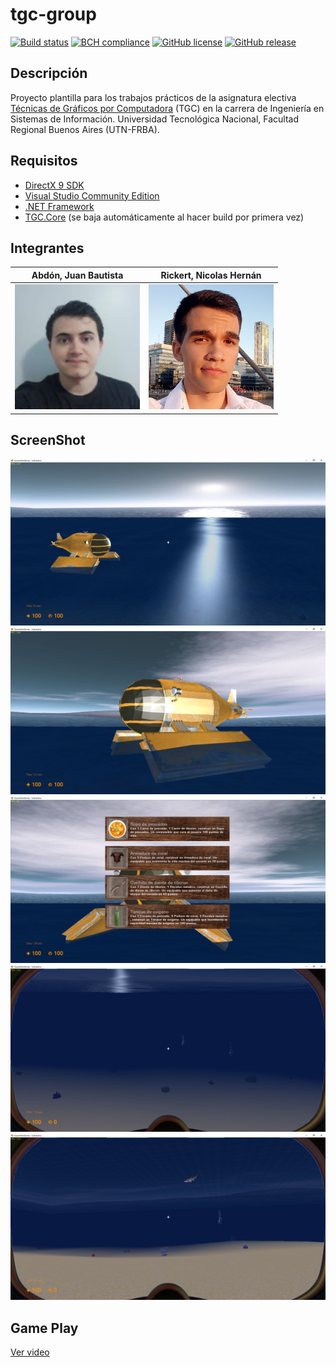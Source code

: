 # tgc-group

[![Build status](https://ci.appveyor.com/api/projects/status/uvyboubq91uhwf3v?svg=true)](https://ci.appveyor.com/project/rejurime/tgc-group)
[![BCH compliance](https://bettercodehub.com/edge/badge/tgc-utn/tgc-group?branch=master)](https://bettercodehub.com/)
[![GitHub license](https://img.shields.io/github/license/tgc-utn/tgc-group.svg)](https://github.com/tgc-utn/tgc-group/blob/master/LICENSE)
[![GitHub release](https://img.shields.io/github/release/tgc-utn/tgc-group.svg)](https://github.com/tgc-utn/tgc-group/releases)

## Descripción

Proyecto plantilla para los trabajos prácticos de la asignatura electiva [Técnicas de Gráficos por Computadora](http://tgc-utn.github.io/) (TGC) en la carrera de Ingeniería en Sistemas de Información. Universidad Tecnológica Nacional, Facultad Regional Buenos Aires (UTN-FRBA).

## Requisitos

- [DirectX 9 SDK](http://www.microsoft.com/en-us/download/details.aspx?displaylang=en&id=6812)
- [Visual Studio Community Edition](https://www.visualstudio.com/vs/community)
- [.NET Framework](https://www.microsoft.com/net/download/Windows/run)
- [TGC.Core](https://www.nuget.org/packages/TGC.Core/) (se baja automáticamente al hacer build por primera vez)

## Integrantes

|Abdón, Juan Bautista | Rickert, Nicolas Hernán|
|---------------------|------------------------|
<img src="https://github.com/CimimUxMaio/2020_1C_3051_QuarantineGames/blob/master/TGC.Group/Media/Documentacion/foto.jpg" width="200" height="200"/>   | <img src="https://github.com/CimimUxMaio/2020_1C_3051_QuarantineGames/blob/master/TGC.Group/Media/Documentacion/foto2.jpeg" width="200" height="200"/>

## ScreenShot

![screenshot1](https://github.com/CimimUxMaio/2020_1C_3051_QuarantineGames/blob/master/TGC.Group/Media/Documentacion/QuarantineGames%20-%20Subnautica%207_21_2020%2011_05_05%20PM.png)
![screenshot2](https://github.com/CimimUxMaio/2020_1C_3051_QuarantineGames/blob/master/TGC.Group/Media/Documentacion/QuarantineGames%20-%20Subnautica%207_21_2020%2011_05_35%20PM.png)
![screenshot3](https://github.com/CimimUxMaio/2020_1C_3051_QuarantineGames/blob/master/TGC.Group/Media/Documentacion/QuarantineGames%20-%20Subnautica%207_21_2020%2011_05_47%20PM.png)
![screenshot4](https://github.com/CimimUxMaio/2020_1C_3051_QuarantineGames/blob/master/TGC.Group/Media/Documentacion/QuarantineGames%20-%20Subnautica%207_21_2020%2011_06_30%20PM.png)
![screenshot5](https://github.com/CimimUxMaio/2020_1C_3051_QuarantineGames/blob/master/TGC.Group/Media/Documentacion/QuarantineGames%20-%20Subnautica%207_21_2020%2011_11_28%20PM.png)

## Game Play

[Ver video](https://drive.google.com/file/d/1HowkseIGU7ZYe_Od-pJlgz33kUfY5i5c/view?usp=sharing)
